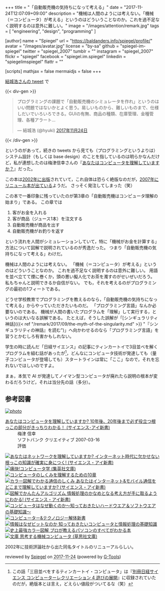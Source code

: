 +++
title = "「自動販売機の気持ちになって考える」"
date =  "2017-11-24T12:07:09+09:00"
description = "機械は人間のようには考えない。「機械（＝コンピュータ）が考える」というのはどういうことなのか。これを過不足なく説明するのは意外に難しい。"
image = "/images/attention/remark.jpg"
tags        = [ "engineering", "design", "programming" ]

[author]
  name      = "Spiegel"
  url       = "https://baldanders.info/spiegel/profile/"
  avatar    = "/images/avatar.jpg"
  license   = "by-sa"
  github    = "spiegel-im-spiegel"
  twitter   = "spiegel_2007"
  tumblr    = ""
  instagram = "spiegel_2007"
  flickr    = "spiegel"
  facebook  = "spiegel.im.spiegel"
  linkedin  = "spiegelimspiegel"
  flattr    = ""

[scripts]
  mathjax = false
  mermaidjs = false
+++

[結城浩さんの tweet](https://twitter.com/hyuki/status/933850105614032897) で

{{< div-gen >}}
<blockquote class="twitter-tweet" data-lang="ja"><p lang="ja" dir="ltr">プログラミングの課題で「自動販売機のシミュレータを作れ」というのはいい問題ではないかとよく思う。易しいものから、難しいものまで、仕様しだいでいろいろできる。GUIの有無、商品の種類、在庫管理、金種管理、各種アラート…</p>&mdash; 結城浩 (@hyuki) <a href="https://twitter.com/hyuki/status/933850105614032897?ref_src=twsrc%5Etfw">2017年11月24日</a></blockquote>
{{< /div-gen >}}

というのがあって，続きの tweets から見ても（プログラミングというよりは）システム設計（もしくは base design）のことを指しているのは明らかなんだけど，私が連想したのは梅津信幸さんの『[あなたはコンピュータを理解していますか？](http://www.amazon.co.jp/exec/obidos/ASIN/4774116009/baldandersinf-22/)』だった。

この本は[2002年に出版](https://baldanders.info/spiegel/log/nikki-s/200211.html#1706)されていて，これ自体は恐らく絶版なのだが，[2007年にリニュール本が出ている](http://www.amazon.co.jp/exec/obidos/ASIN/4797339497/baldandersinf-22/)ようだ。
さっそく発注してしまった（笑）

この本で一番印象に残っていたのが第3章の「自動販売機はコンピュータ理解の始まり」である。
この章では

1. 客がお金を入れる
1. 客が商品（ジュース1本）を注文する
1. 自動販売機が商品を出す
1. 自動販売機がお釣りを返す

という流れを人間がシミュレーションしていて，特に「機械がお金を計算する」方法について図解で説明されているのが秀逸だった。
つまり「自動販売機の気持ちになって考える」わけだ。

機械は人間のようには考えない。
「機械（＝コンピュータ）が考える」というのはどういうことなのか。
これを過不足なく説明するのは意外に難しい。
用語を並べ立てて煙に巻くか，頭の悪い擬人化でお茶を濁すのがせいぜいだろう。
私もちゃんと説明できるか自信がない。
でも，それを考えるのがプログラミングの最初の1フィートである。

どうせ学校教育でプログラミングを教えるのなら，「自動販売機の気持ちになって考える」からやっていただきたいものだ。
「プログラミング言語」なんか必要ないのである。
機械が人間の書いたプログラムを「理解」して実行する，というのは大いなる誤解である。
たとえば，そうした誤解が「[シンギュラリティ神話]({{< ref "/remark/2017/09/the-myth-of-the-singularity.md" >}} "『シンギュラリティの神話』を読む")」へ向かわせるのなら「プログラミング言語」を習うとかむしろ有害かもしれない。

学生の時に読んだ「日経サイエンス」の記事にティンカートイで3目並べを解くプログラムを組む話があったが[^ttc1]，どんなにコンピュータ技術が発達しても（量子コンピュータが登場しても）スタートラインは常に「ここ」なので，それを忘れないでほしいのですよ。

[^ttc1]: この話「三目並べをするティンカートイ・コンピュータ」は『[別冊日経サイエンス コンピューターレクリエーション 4 遊びの展開](http://www.amazon.co.jp/exec/obidos/ASIN/4532511135/baldandersinf-22/)』に収録されていたのだが，絶版本とは言え，どえらい値段がついてるな（笑）

まぁ，本気で AI が発達してノイマン型コンピュータが廃れたら説明の根本が変わるだろうけど，それは当分先の話（多分）。

## 参考図書

<div class="hreview" ><a class="item url" href="http://www.amazon.co.jp/exec/obidos/ASIN/4797339497/baldandersinf-22/"><img src="https://images-fe.ssl-images-amazon.com/images/I/51W3fP3Q%2BtL._SL160_.jpg" alt="photo" class="photo"  /></a><dl ><dt class="fn"><a class="item url" href="http://www.amazon.co.jp/exec/obidos/ASIN/4797339497/baldandersinf-22/">あなたはコンピュータを理解していますか? 10年後、20年後まで必ず役立つ根っこの部分がきっちりわかる！ (サイエンス･アイ新書)</a></dt><dd>梅津 信幸 </dd><dd>ソフトバンク クリエイティブ 2007-03-16</dd><dd>評価<abbr class="rating" title="4"><img src="http://g-images.amazon.com/images/G/01/detail/stars-4-0.gif" alt="" /></abbr> </dd></dl><p class="similar"><a href="http://www.amazon.co.jp/exec/obidos/ASIN/4797354690/baldandersinf-22/" target="_top"><img src="http://images.amazon.com/images/P/4797354690.09._SCTHUMBZZZ_.jpg"  alt="あなたはネットワークを理解していますか? インターネット時代に欠かせない根っこの知識が確実に身につく! (サイエンス・アイ新書)"  /></a> <a href="http://www.amazon.co.jp/exec/obidos/ASIN/4087474283/baldandersinf-22/" target="_top"><img src="http://images.amazon.com/images/P/4087474283.09._SCTHUMBZZZ_.jpg"  alt="痛快!コンピュータ学 (集英社文庫)"  /></a> <a href="http://www.amazon.co.jp/exec/obidos/ASIN/4774124222/baldandersinf-22/" target="_top"><img src="http://images.amazon.com/images/P/4774124222.09._SCTHUMBZZZ_.jpg"  alt="コンピュータのしくみを理解するための10章"  /></a> <a href="http://www.amazon.co.jp/exec/obidos/ASIN/4797348747/baldandersinf-22/" target="_top"><img src="http://images.amazon.com/images/P/4797348747.09._SCTHUMBZZZ_.jpg"  alt="カラー図解でわかる通信のしくみ あなたはインターネット&モバイル通信をどこまで理解していますか? (サイエンス・アイ新書)"  /></a> <a href="http://www.amazon.co.jp/exec/obidos/ASIN/4797370939/baldandersinf-22/" target="_top"><img src="http://images.amazon.com/images/P/4797370939.09._SCTHUMBZZZ_.jpg"  alt="図解でかんたんアルゴリズム 情報処理のかなめとなる考え方が手に取るようにわかる! (サイエンス・アイ新書)"  /></a> <a href="http://www.amazon.co.jp/exec/obidos/ASIN/4822281655/baldandersinf-22/" target="_top"><img src="http://images.amazon.com/images/P/4822281655.09._SCTHUMBZZZ_.jpg"  alt="コンピュータはなぜ動くのか～知っておきたいハードウエア＆ソフトウエアの基礎知識～"  /></a> <a href="http://www.amazon.co.jp/exec/obidos/ASIN/4797384298/baldandersinf-22/" target="_top"><img src="http://images.amazon.com/images/P/4797384298.09._SCTHUMBZZZ_.jpg"  alt="コンピューター&テクノロジー解体新書"  /></a> <a href="http://www.amazon.co.jp/exec/obidos/ASIN/4822282708/baldandersinf-22/" target="_top"><img src="http://images.amazon.com/images/P/4822282708.09._SCTHUMBZZZ_.jpg"  alt="情報はなぜビットなのか 知っておきたいコンピュータと情報処理の基礎知識"  /></a> <a href="http://www.amazon.co.jp/exec/obidos/ASIN/4816352481/baldandersinf-22/" target="_top"><img src="http://images.amazon.com/images/P/4816352481.09._SCTHUMBZZZ_.jpg"  alt="史上最強カラー図解 プロが教えるパソコンのすべてがわかる本"  /></a> <a href="http://www.amazon.co.jp/exec/obidos/ASIN/4794220588/baldandersinf-22/" target="_top"><img src="http://images.amazon.com/images/P/4794220588.09._SCTHUMBZZZ_.jpg"  alt="文庫 思考する機械コンピュータ (草思社文庫)"  /></a> </p>
<p class="description">2002年に技術評論社から出た同名タイトルのリニューアルらしい。</p>
<p class="gtools" >reviewed by <a href='#maker' class='reviewer'>Spiegel</a> on <abbr class="dtreviewed" title="2017-11-24">2017-11-24</abbr> (powered by <a href="http://www.goodpic.com/mt/aws/index.html" >G-Tools</a>)</p>
</div>
